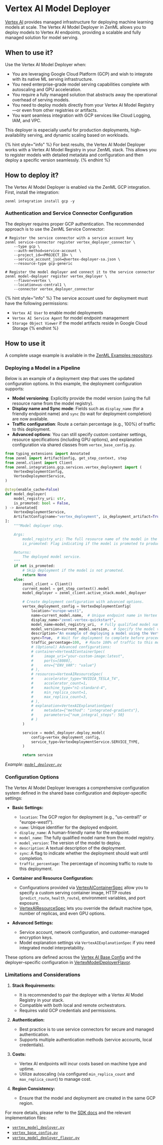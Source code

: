 # Vertex AI Model Deployer

[Vertex AI](https://cloud.google.com/vertex-ai) provides managed infrastructure for deploying machine learning models at scale. The Vertex AI Model Deployer in ZenML allows you to deploy models to Vertex AI endpoints, providing a scalable and fully managed solution for model serving.

## When to use it?

Use the Vertex AI Model Deployer when:

- You are leveraging Google Cloud Platform (GCP) and wish to integrate with its native ML serving infrastructure.
- You need enterprise-grade model serving capabilities complete with autoscaling and GPU acceleration.
- You require a fully managed solution that abstracts away the operational overhead of serving models.
- You need to deploy models directly from your Vertex AI Model Registry—or even from other registries or artifacts.
- You want seamless integration with GCP services like Cloud Logging, IAM, and VPC.

This deployer is especially useful for production deployments, high-availability serving, and dynamic scaling based on workloads.

{% hint style="info" %}
For best results, the Vertex AI Model Deployer works with a Vertex AI Model Registry in your ZenML stack. This allows you to register models with detailed metadata and configuration and then deploy a specific version seamlessly.
{% endhint %}

## How to deploy it?

The Vertex AI Model Deployer is enabled via the ZenML GCP integration. First, install the integration:

```shell
zenml integration install gcp -y
```

### Authentication and Service Connector Configuration

The deployer requires proper GCP authentication. The recommended approach is to use the ZenML Service Connector:

```shell
# Register the service connector with a service account key
zenml service-connector register vertex_deployer_connector \
    --type gcp \
    --auth-method=service-account \
    --project_id=<PROJECT_ID> \
    --service_account_json=@vertex-deployer-sa.json \
    --resource-type gcp-generic

# Register the model deployer and connect it to the service connector
zenml model-deployer register vertex_deployer \
    --flavor=vertex \
    --location=us-central1 \
    --connector vertex_deployer_connector
```

{% hint style="info" %}
The service account used for deployment must have the following permissions:
- `Vertex AI User` to enable model deployments
- `Vertex AI Service Agent` for model endpoint management
- `Storage Object Viewer` if the model artifacts reside in Google Cloud Storage
{% endhint %}

## How to use it

A complete usage example is available in the [ZenML Examples repository](https://github.com/zenml-io/zenml-projects/tree/main/vertex-registry-and-deployer).

### Deploying a Model in a Pipeline

Below is an example of a deployment step that uses the updated configuration options. In this example, the deployment configuration supports:

- **Model versioning**: Explicitly provide the model version (using the full resource name from the model registry).
- **Display name and Sync mode**: Fields such as `display_name` (for a friendly endpoint name) and `sync` (to wait for deployment completion) are now available.
- **Traffic configuration**: Route a certain percentage (e.g., 100%) of traffic to this deployment.
- **Advanced options**: You can still specify custom container settings, resource specifications (including GPU options), and explanation configuration via shared classes from `vertex_base_config.py`.

```python
from typing_extensions import Annotated
from zenml import ArtifactConfig, get_step_context, step
from zenml.client import Client
from zenml.integrations.gcp.services.vertex_deployment import (
    VertexDeploymentConfig,
    VertexDeploymentService,
)

@step(enable_cache=False)
def model_deployer(
    model_registry_uri: str,
    is_promoted: bool = False,
) -> Annotated[
    VertexDeploymentService,
    ArtifactConfig(name="vertex_deployment", is_deployment_artifact=True),
]:
    """Model deployer step.

    Args:
        model_registry_uri: The full resource name of the model in the registry.
        is_promoted: Flag indicating if the model is promoted to production.

    Returns:
        The deployed model service.
    """
    if not is_promoted:
        # Skip deployment if the model is not promoted.
        return None
    else:
        zenml_client = Client()
        current_model = get_step_context().model
        model_deployer = zenml_client.active_stack.model_deployer

        # Create deployment configuration with advanced options.
        vertex_deployment_config = VertexDeploymentConfig(
            location="europe-west1",
            name=current_model.name,  # Unique endpoint name in Vertex AI.
            display_name="zenml-vertex-quickstart",
            model_name=model_registry_uri,  # Fully qualified model name (from model registry).
            model_version=current_model.version,  # Specify the model version explicitly.
            description="An example of deploying a model using the Vertex AI Model Deployer",
            sync=True,  # Wait for deployment to complete before proceeding.
            traffic_percentage=100,  # Route 100% of traffic to this model version.
            # (Optional) Advanced configurations:
            # container=VertexAIContainerSpec(
            #     image_uri="your-custom-image:latest",
            #     ports=[8080],
            #     env={"ENV_VAR": "value"}
            # ),
            # resources=VertexAIResourceSpec(
            #     accelerator_type="NVIDIA_TESLA_T4",
            #     accelerator_count=1,
            #     machine_type="n1-standard-4",
            #     min_replica_count=1,
            #     max_replica_count=3,
            # ),
            # explanation=VertexAIExplanationSpec(
            #     metadata={"method": "integrated-gradients"},
            #     parameters={"num_integral_steps": 50}
            # )
        )

        service = model_deployer.deploy_model(
            config=vertex_deployment_config,
            service_type=VertexDeploymentService.SERVICE_TYPE,
        )

        return service
```

*Example: [`model_deployer.py`](../../examples/vertex-registry-and-deployer/steps/model_deployer.py)*

### Configuration Options

The Vertex AI Model Deployer leverages a comprehensive configuration system defined in the shared base configuration and deployer-specific settings:

- **Basic Settings:**
  - `location`: The GCP region for deployment (e.g., "us-central1" or "europe-west1").
  - `name`: Unique identifier for the deployed endpoint.
  - `display_name`: A human-friendly name for the endpoint.
  - `model_name`: The fully qualified model name from the model registry.
  - `model_version`: The version of the model to deploy.
  - `description`: A textual description of the deployment.
  - `sync`: A flag to indicate whether the deployment should wait until completion.
  - `traffic_percentage`: The percentage of incoming traffic to route to this deployment.

- **Container and Resource Configuration:**
  - Configurations provided via [VertexAIContainerSpec](../../integrations/gcp/flavors/vertex_base_config.py) allow you to specify a custom serving container image, HTTP routes (`predict_route`, `health_route`), environment variables, and port exposure.
  - [VertexAIResourceSpec](../../integrations/gcp/flavors/vertex_base_config.py) lets you override the default machine type, number of replicas, and even GPU options.

- **Advanced Settings:**
  - Service account, network configuration, and customer-managed encryption keys.
  - Model explanation settings via `VertexAIExplanationSpec` if you need integrated model interpretability.

These options are defined across the [Vertex AI Base Config](../../integrations/gcp/flavors/vertex_base_config.py) and the deployer–specific configuration in [VertexModelDeployerFlavor](../../integrations/gcp/flavors/vertex_model_deployer_flavor.py).

### Limitations and Considerations

1. **Stack Requirements:**
   - It is recommended to pair the deployer with a Vertex AI Model Registry in your stack.
   - Compatible with both local and remote orchestrators.
   - Requires valid GCP credentials and permissions.

2. **Authentication:**
   - Best practice is to use service connectors for secure and managed authentication.
   - Supports multiple authentication methods (service accounts, local credentials).

3. **Costs:**
   - Vertex AI endpoints will incur costs based on machine type and uptime.
   - Utilize autoscaling (via configured `min_replica_count` and `max_replica_count`) to manage cost.

4. **Region Consistency:**
   - Ensure that the model and deployment are created in the same GCP region.

For more details, please refer to the [SDK docs](https://sdkdocs.zenml.io) and the relevant implementation files:
- [`vertex_model_deployer.py`](../../integrations/gcp/model_deployers/vertex_model_deployer.py)
- [`vertex_base_config.py`](../../integrations/gcp/flavors/vertex_base_config.py)
- [`vertex_model_deployer_flavor.py`](../../integrations/gcp/flavors/vertex_model_deployer_flavor.py)